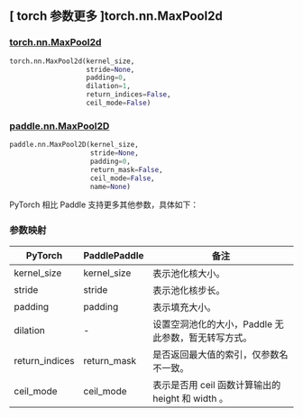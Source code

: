 ## [ torch 参数更多 ]torch.nn.MaxPool2d
### [torch.nn.MaxPool2d](https://pytorch.org/docs/stable/generated/torch.nn.MaxPool2d.html?highlight=maxpool2d#torch.nn.MaxPool2d)

```python
torch.nn.MaxPool2d(kernel_size,
                   stride=None,
                   padding=0,
                   dilation=1,
                   return_indices=False,
                   ceil_mode=False)
```

### [paddle.nn.MaxPool2D](https://www.paddlepaddle.org.cn/documentation/docs/zh/develop/api/paddle/nn/MaxPool2D_cn.html#maxpool2d)

```python
paddle.nn.MaxPool2D(kernel_size,
                    stride=None,
                    padding=0,
                    return_mask=False,
                    ceil_mode=False,
                    name=None)
```

PyTorch 相比 Paddle 支持更多其他参数，具体如下：
### 参数映射
| PyTorch       | PaddlePaddle | 备注                                                   |
| ------------- | ------------ | ------------------------------------------------------ |
| kernel_size          | kernel_size            | 表示池化核大小。                           |
| stride          | stride            | 表示池化核步长。                           |
| padding          | padding            | 表示填充大小。                           |
| dilation      | -            | 设置空洞池化的大小，Paddle 无此参数，暂无转写方式。               |
| return_indices | return_mask  | 是否返回最大值的索引，仅参数名不一致。                                  |
| ceil_mode | ceil_mode  | 表示是否用 ceil 函数计算输出的 height 和 width 。                                  |
